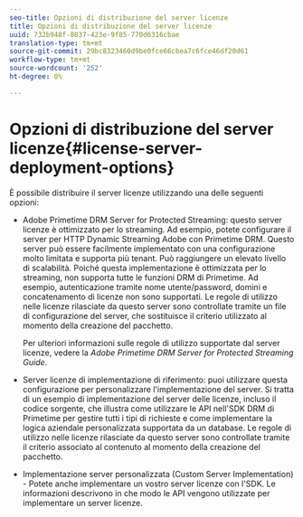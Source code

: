 ```yaml
---
seo-title: Opzioni di distribuzione del server licenze
title: Opzioni di distribuzione del server licenze
uuid: 732b948f-8037-423e-9f85-770d6316cbae
translation-type: tm+mt
source-git-commit: 29bc8323460d9be0fce66cbea7c6fce46df20d61
workflow-type: tm+mt
source-wordcount: '252'
ht-degree: 0%

---
```



# Opzioni di distribuzione del server licenze{#license-server-deployment-options}

È possibile distribuire il server licenze utilizzando una delle seguenti opzioni:

*  Adobe Primetime DRM Server for Protected Streaming: questo server licenze è ottimizzato per lo streaming. Ad esempio, potete configurare il server per  HTTP Dynamic Streaming Adobe con Primetime DRM. Questo server può essere facilmente implementato con una configurazione molto limitata e supporta più tenant. Può raggiungere un elevato livello di scalabilità. Poiché questa implementazione è ottimizzata per lo streaming, non supporta tutte le funzioni DRM di Primetime. Ad esempio, autenticazione tramite nome utente/password, domini e concatenamento di licenze non sono supportati. Le regole di utilizzo nelle licenze rilasciate da questo server sono controllate tramite un file di configurazione del server, che sostituisce il criterio utilizzato al momento della creazione del pacchetto.

   Per ulteriori informazioni sulle regole di utilizzo supportate dal server licenze, vedere la *Adobe Primetime DRM Server for Protected Streaming Guide*.
* Server licenze di implementazione di riferimento: puoi utilizzare questa configurazione per personalizzare l&#39;implementazione del server. Si tratta di un esempio di implementazione del server delle licenze, incluso il codice sorgente, che illustra come utilizzare le API nell&#39;SDK DRM di Primetime per gestire tutti i tipi di richieste e come implementare la logica aziendale personalizzata supportata da un database. Le regole di utilizzo nelle licenze rilasciate da questo server sono controllate tramite il criterio associato al contenuto al momento della creazione del pacchetto.
* Implementazione server personalizzata (Custom Server Implementation) - Potete anche implementare un vostro server licenze con l&#39;SDK. Le informazioni descrivono in che modo le API vengono utilizzate per implementare un server licenze.

